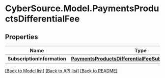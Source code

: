 # CyberSource.Model.PaymentsProductsDifferentialFee
## Properties

Name | Type | Description | Notes
------------ | ------------- | ------------- | -------------
**SubscriptionInformation** | [**PaymentsProductsDifferentialFeeSubscriptionInformation**](PaymentsProductsDifferentialFeeSubscriptionInformation.md) |  | [optional] 

[[Back to Model list]](../README.md#documentation-for-models) [[Back to API list]](../README.md#documentation-for-api-endpoints) [[Back to README]](../README.md)

